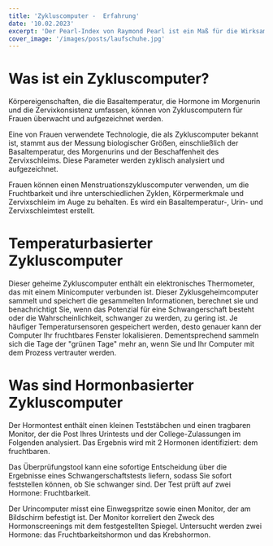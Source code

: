 ```yaml
---
title: 'Zykluscomputer -  Erfahrung'
date: '10.02.2023'
excerpt: 'Der Pearl-Index von Raymond Pearl ist ein Maß für die Wirksamkeit von Verhütungsmethoden'
cover_image: '/images/posts/laufschuhe.jpg'
---
```


# Was ist ein Zykluscomputer?
Körpereigenschaften, die die Basaltemperatur, die Hormone im Morgenurin und die Zervixkonsistenz umfassen, können von Zykluscomputern für Frauen überwacht und aufgezeichnet werden.

Eine von Frauen verwendete Technologie, die als Zykluscomputer bekannt ist, stammt aus der Messung biologischer Größen, einschließlich der Basaltemperatur, des Morgenurins und der Beschaffenheit des Zervixschleims. Diese Parameter werden zyklisch analysiert und aufgezeichnet.

Frauen können einen Menstruationszykluscomputer verwenden, um die Fruchtbarkeit und ihre unterschiedlichen Zyklen, Körpermerkmale und Zervixschleim im Auge zu behalten. Es wird ein Basaltemperatur-, Urin- und Zervixschleimtest erstellt.
# Temperaturbasierter Zykluscomputer
Dieser geheime Zykluscomputer enthält ein elektronisches Thermometer, das mit einem Minicomputer verbunden ist. Dieser Zyklusgeheimcomputer sammelt und speichert die gesammelten Informationen, berechnet sie und benachrichtigt Sie, wenn das Potenzial für eine Schwangerschaft besteht oder die Wahrscheinlichkeit, schwanger zu werden, zu gering ist.
Je häufiger Temperatursensoren gespeichert werden, desto genauer kann der Computer Ihr fruchtbares Fenster lokalisieren. Dementsprechend sammeln sich die Tage der "grünen Tage" mehr an, wenn Sie und Ihr Computer mit dem Prozess vertrauter werden.

# Was sind Hormonbasierter Zykluscomputer

Der Hormontest enthält einen kleinen Teststäbchen und einen tragbaren Monitor, der die Post Ihres Urintests und der College-Zulassungen im Folgenden analysiert. Das Ergebnis wird mit 2 Hormonen identifiziert: dem fruchtbaren.

Das Überprüfungstool kann eine sofortige Entscheidung über die Ergebnisse eines Schwangerschaftstests liefern, sodass Sie sofort feststellen können, ob Sie schwanger sind. Der Test prüft auf zwei Hormone: Fruchtbarkeit.

Der Urincomputer misst eine Einwegspritze sowie einen Monitor, der am Bildschirm befestigt ist. Der Monitor korreliert den Zweck des Hormonscreenings mit dem festgestellten Spiegel. Untersucht werden zwei Hormone: das Fruchtbarkeitshormon und das Krebshormon.  


